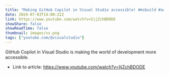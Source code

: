 ```yaml
---
title: "Making GitHub Copilot in Visual Studio accessible! #msbuild #acccessibility #visualstudio"
date: 2024-07-03T14:00:22Z
link: https://www.youtube.com/watch?v=IijZchBDODE
showShare: false
showReadTime: false
thumbnail: images/vs.png
tags: ["youtube.com/@visualstudio"]
---
```

GitHub Copilot in Visual Studio is making the world of development more accessible.

- Link to article: https://www.youtube.com/watch?v=IijZchBDODE